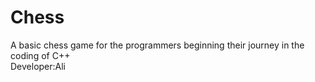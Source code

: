 # Chess
A basic chess game for the programmers beginning their journey in the coding of C++
<br>
Developer:Ali
